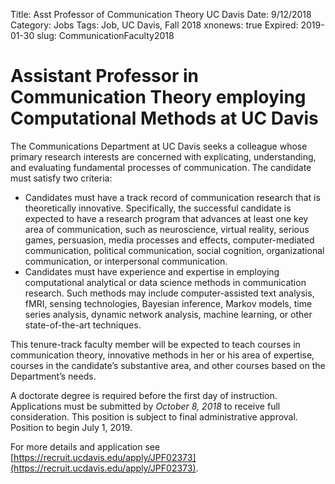 Title: Asst Professor of Communication Theory UC Davis
Date: 9/12/2018
Category: Jobs
Tags: Job, UC Davis, Fall 2018
xnonews: true
Expired: 2019-01-30
slug: CommunicationFaculty2018

# Assistant Professor in Communication Theory employing Computational Methods at UC Davis

The Communications Department at UC Davis seeks a colleague whose primary research interests are concerned with explicating, understanding, and evaluating fundamental processes of communication. The candidate must satisfy two criteria:

* Candidates must have a track record of communication research that is theoretically innovative. Specifically, the successful candidate is expected to have a research program that advances at least one key area of communication, such as neuroscience, virtual reality, serious games, persuasion, media processes and effects, computer-mediated communication, political communication, social cognition, organizational communication, or interpersonal communication.
* Candidates must have experience and expertise in employing computational analytical or data science methods in communication research. Such methods may include computer-assisted text analysis, fMRI, sensing technologies, Bayesian inference, Markov models, time series analysis, dynamic network analysis, machine learning, or other state-of-the-art techniques.

This tenure-track faculty member will be expected to teach courses in communication theory, innovative methods in her or his area of expertise, courses in the candidate’s substantive area, and other courses based on the Department’s needs.

A doctorate degree is required before the first day of instruction. Applications must be submitted by *October 8, 2018* to receive full consideration. This position is subject to final administrative approval. Position to begin July 1, 2019.

For more details and application see [https://recruit.ucdavis.edu/apply/JPF02373](https://recruit.ucdavis.edu/apply/JPF02373).